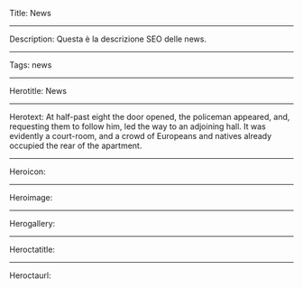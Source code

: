 Title: News

----

Description: Questa è la descrizione SEO delle news.

----

Tags: news

----

Herotitle: News

----

Herotext: At half-past eight the door opened, the policeman appeared, and, requesting them to follow him, led the way to an adjoining hall. It was evidently a court-room, and a crowd of Europeans and natives already occupied the rear of the apartment.

----

Heroicon: 

----

Heroimage: 

----

Herogallery: 

----

Heroctatitle: 

----

Heroctaurl: 